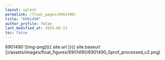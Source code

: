 ```yaml
---
layout: splash
permalink: /float_pages/6901490/
title: "6901490"
author_profile: false
last_modified_at: 2025-06-13
toc: false
---
```

 
6901490
![img-png]({{ site.url }}{{ site.baseurl }}/assets/images/float_figures/6901490/6901490_Sprof_processed_v2.png)